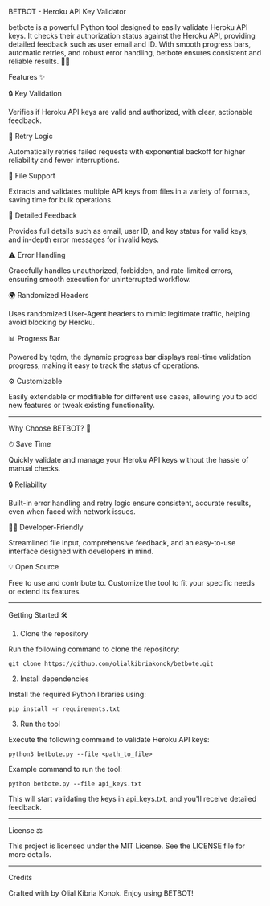BETBOT - Heroku API Key Validator 

betbote is a powerful Python tool designed to easily validate Heroku API keys. It checks their authorization status against the Heroku API, providing detailed feedback such as user email and ID. With smooth progress bars, automatic retries, and robust error handling, betbote ensures consistent and reliable results. 🔑✅

Features ✨

🔒 Key Validation

Verifies if Heroku API keys are valid and authorized, with clear, actionable feedback.


🔁 Retry Logic

Automatically retries failed requests with exponential backoff for higher reliability and fewer interruptions.


📂 File Support

Extracts and validates multiple API keys from files in a variety of formats, saving time for bulk operations.


📝 Detailed Feedback

Provides full details such as email, user ID, and key status for valid keys, and in-depth error messages for invalid keys.


⚠️ Error Handling

Gracefully handles unauthorized, forbidden, and rate-limited errors, ensuring smooth execution for uninterrupted workflow.


🌍 Randomized Headers

Uses randomized User-Agent headers to mimic legitimate traffic, helping avoid blocking by Heroku.


📊 Progress Bar

Powered by tqdm, the dynamic progress bar displays real-time validation progress, making it easy to track the status of operations.


⚙️ Customizable

Easily extendable or modifiable for different use cases, allowing you to add new features or tweak existing functionality.



---

Why Choose BETBOT? 🤔

⏱ Save Time

Quickly validate and manage your Heroku API keys without the hassle of manual checks.


🔒 Reliability

Built-in error handling and retry logic ensure consistent, accurate results, even when faced with network issues.


👨‍💻 Developer-Friendly

Streamlined file input, comprehensive feedback, and an easy-to-use interface designed with developers in mind.


💡 Open Source

Free to use and contribute to. Customize the tool to fit your specific needs or extend its features.



---

Getting Started 🛠️

1. Clone the repository

Run the following command to clone the repository:

`git clone https://github.com/olialkibriakonok/betbote.git`

2. Install dependencies

Install the required Python libraries using:

`pip install -r requirements.txt`

3. Run the tool

Execute the following command to validate Heroku API keys:

`python3 betbote.py --file <path_to_file>`

Example command to run the tool:

`python betbote.py --file api_keys.txt`

This will start validating the keys in api_keys.txt, and you'll receive detailed feedback.


---

License ⚖️

This project is licensed under the MIT License. See the LICENSE file for more details.


---

Credits 

Crafted with by Olial Kibria Konok. Enjoy using BETBOT!

